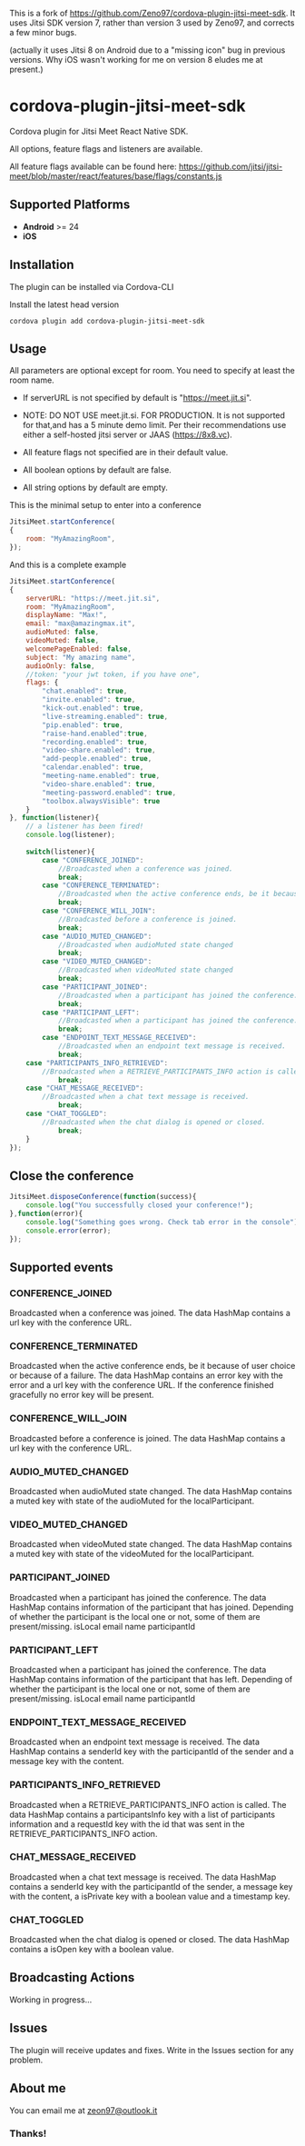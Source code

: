 This is a fork of https://github.com/Zeno97/cordova-plugin-jitsi-meet-sdk. It uses Jitsi SDK version 7, rather than version 3 used by Zeno97, and corrects a few minor bugs.

(actually it uses Jitsi 8 on Android due to a "missing icon" bug in previous versions. Why iOS wasn't working for me on version 8 eludes me at present.)


# cordova-plugin-jitsi-meet-sdk
Cordova plugin for Jitsi Meet React Native SDK.

All options, feature flags and listeners are available. 

All feature flags available can be found here: https://github.com/jitsi/jitsi-meet/blob/master/react/features/base/flags/constants.js

## Supported Platforms
- __Android__ >= 24
- __iOS__

## Installation
The plugin can be installed via Cordova-CLI

Install the latest head version
```
cordova plugin add cordova-plugin-jitsi-meet-sdk
```

## Usage
All parameters are optional except for room. You need to specify at least the room name.

- If serverURL is not specified by default is "https://meet.jit.si".
- NOTE: DO NOT USE meet.jit.si. FOR PRODUCTION. It is not supported for that,and has a 5 minute demo limit. Per their recommendations use either a self-hosted jitsi server or JAAS (https://8x8.vc).

- All feature flags not specified are in their default value.

- All boolean options by default are false.

- All string options by default are empty.

This is the minimal setup to enter into a conference
```js
JitsiMeet.startConference(
{
    room: "MyAmazingRoom",
});
```


And this is a complete example
```js
JitsiMeet.startConference(
{
    serverURL: "https://meet.jit.si",
    room: "MyAmazingRoom",
    displayName: "Max!",
    email: "max@amazingmax.it",
    audioMuted: false,
    videoMuted: false,
    welcomePageEnabled: false,
    subject: "My amazing name",
    audioOnly: false,
    //token: "your jwt token, if you have one",
    flags: {
        "chat.enabled": true,
        "invite.enabled": true,
        "kick-out.enabled": true,
        "live-streaming.enabled": true,
        "pip.enabled": true,
        "raise-hand.enabled":true,
        "recording.enabled": true,
        "video-share.enabled": true,
        "add-people.enabled": true,
        "calendar.enabled": true,
        "meeting-name.enabled": true,
        "video-share.enabled": true,
        "meeting-password.enabled": true,
        "toolbox.alwaysVisible": true
    }
}, function(listener){
    // a listener has been fired!
    console.log(listener);
    
    switch(listener){
        case "CONFERENCE_JOINED":
            //Broadcasted when a conference was joined.
            break;
        case "CONFERENCE_TERMINATED":
            //Broadcasted when the active conference ends, be it because of user choice or because of a failure.
            break;
        case "CONFERENCE_WILL_JOIN":
            //Broadcasted before a conference is joined. 
            break;
        case "AUDIO_MUTED_CHANGED":
            //Broadcasted when audioMuted state changed
            break;
        case "VIDEO_MUTED_CHANGED":
            //Broadcasted when videoMuted state changed
            break;
        case "PARTICIPANT_JOINED":
            //Broadcasted when a participant has joined the conference. 
            break;
        case "PARTICIPANT_LEFT":
            //Broadcasted when a participant has joined the conference.
            break;
        case "ENDPOINT_TEXT_MESSAGE_RECEIVED":
            //Broadcasted when an endpoint text message is received. 
            break;
	case "PARTICIPANTS_INFO_RETRIEVED":
	    //Broadcasted when a RETRIEVE_PARTICIPANTS_INFO action is called. 
            break;
	case "CHAT_MESSAGE_RECEIVED":
	    //Broadcasted when a chat text message is received.
            break;
	case "CHAT_TOGGLED":
	    //Broadcasted when the chat dialog is opened or closed.
            break;
    }
});
```

## Close the conference
```js
JitsiMeet.disposeConference(function(success){
	console.log("You successfully closed your conference!");
},function(error){
	console.log("Something goes wrong. Check tab error in the console");
	console.error(error);
});
```

## Supported events

### CONFERENCE_JOINED
Broadcasted when a conference was joined. The data HashMap contains a url key with the conference URL.

### CONFERENCE_TERMINATED
Broadcasted when the active conference ends, be it because of user choice or because of a failure. The data HashMap contains an error key with the error and a url key with the conference URL. If the conference finished gracefully no error key will be present.

### CONFERENCE_WILL_JOIN
Broadcasted before a conference is joined. The data HashMap contains a url key with the conference URL.

### AUDIO_MUTED_CHANGED
Broadcasted when audioMuted state changed. The data HashMap contains a muted key with state of the audioMuted for the localParticipant.

### VIDEO_MUTED_CHANGED
Broadcasted when videoMuted state changed. The data HashMap contains a muted key with state of the videoMuted for the localParticipant.

### PARTICIPANT_JOINED
Broadcasted when a participant has joined the conference. The data HashMap contains information of the participant that has joined. Depending of whether the participant is the local one or not, some of them are present/missing. isLocal email name participantId

### PARTICIPANT_LEFT
Broadcasted when a participant has joined the conference. The data HashMap contains information of the participant that has left. Depending of whether the participant is the local one or not, some of them are present/missing. isLocal email name participantId

### ENDPOINT_TEXT_MESSAGE_RECEIVED
Broadcasted when an endpoint text message is received. The data HashMap contains a senderId key with the participantId of the sender and a message key with the content.

### PARTICIPANTS_INFO_RETRIEVED
Broadcasted when a RETRIEVE_PARTICIPANTS_INFO action is called. The data HashMap contains a participantsInfo key with a list of participants information and a requestId key with the id that was sent in the RETRIEVE_PARTICIPANTS_INFO action.

### CHAT_MESSAGE_RECEIVED
Broadcasted when a chat text message is received. The data HashMap contains a senderId key with the participantId of the sender, a message key with the content, a isPrivate key with a boolean value and a timestamp key.

### CHAT_TOGGLED
Broadcasted when the chat dialog is opened or closed. The data HashMap contains a isOpen key with a boolean value.

## Broadcasting Actions
Working in progress...

## Issues
The plugin will receive updates and fixes. Write in the Issues section for any problem.

## About me
You can email me at zeon97@outlook.it

### Thanks!
